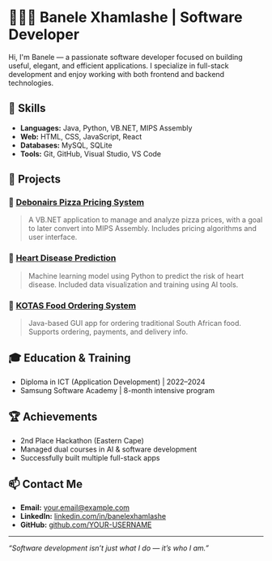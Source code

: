 # 👨🏽‍💻 Banele Xhamlashe | Software Developer

Hi, I'm Banele — a passionate software developer focused on building useful, elegant, and efficient applications. I specialize in full-stack development and enjoy working with both frontend and backend technologies.

## 🚀 Skills

- **Languages:** Java, Python, VB.NET, MIPS Assembly
- **Web:** HTML, CSS, JavaScript, React
- **Databases:** MySQL, SQLite
- **Tools:** Git, GitHub, Visual Studio, VS Code

## 💼 Projects

### 🔹 [Debonairs Pizza Pricing System](https://github.com/YOUR-USERNAME/your-project-link)
> A VB.NET application to manage and analyze pizza prices, with a goal to later convert into MIPS Assembly. Includes pricing algorithms and user interface.

### 🔹 [Heart Disease Prediction](https://github.com/YOUR-USERNAME/your-project-link)
> Machine learning model using Python to predict the risk of heart disease. Included data visualization and training using AI tools.

### 🔹 [KOTAS Food Ordering System](https://github.com/YOUR-USERNAME/your-project-link)
> Java-based GUI app for ordering traditional South African food. Supports ordering, payments, and delivery info.

## 🎓 Education & Training

- Diploma in ICT (Application Development) | 2022–2024
- Samsung Software Academy | 8-month intensive program

## 🏆 Achievements

- 2nd Place Hackathon (Eastern Cape)
- Managed dual courses in AI & software development
- Successfully built multiple full-stack apps

## 📫 Contact Me

- **Email:** your.email@example.com  
- **LinkedIn:** [linkedin.com/in/banelexhamlashe](https://linkedin.com/in/banelexhamlashe)  
- **GitHub:** [github.com/YOUR-USERNAME](https://github.com/YOUR-USERNAME)

---

_“Software development isn’t just what I do — it’s who I am.”_
